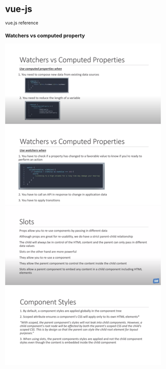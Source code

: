 # vue-js

vue.js reference

### Watchers vs computed property

![computed](img/computed.png)
![watcher](img/watcher.png)
![slots](img/slots.png)
![styling](img/styling.png)
